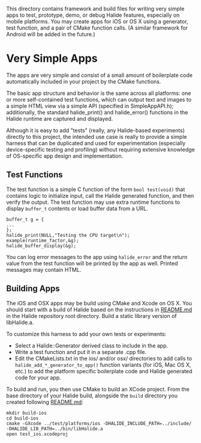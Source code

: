 This directory contains framework and build files for writing very simple apps to test, prototype, demo, or debug Halide features, especially on mobile platforms. You may create apps for iOS or OS X using a generator, test function, and a pair of CMake function calls. (A similar framework for Android will be added in the future.)

Very Simple Apps
================

The apps are very simple and consist of a small amount of boilerplate code automatically included in your project by the CMake functions. 

The basic app structure and behavior is the same across all platforms: one or more self-contained test functions, which can output text and images to a simple HTML view via a simple API (specified in SimpleAppAPI.h); additionally, the standard halide_print() and halide_error() functions in the Halide runtime are captured and displayed.

Although it is easy to add "tests" (really, any Halide-based experiments) directly to this project, the intended use case is really to provide a simple harness that can be duplicated and used for experimentation (especially device-specific testing and profiling) without requiring extensive knowledge of OS-specific app design and implementation.

Test Functions
--------------

The test function is a simple C function of the form `bool test(void)` that contains logic to initialize input, call the Halide generated function, and then verify the output. The test function may use extra runtime functions to display `buffer_t` contents or load buffer data from a URL.

    buffer_t g = {
    ...
    };
    halide_print(NULL,"Testing the CPU target\n");
    example(runtime_factor,&g);
    halide_buffer_display(&g);

You can log error messages to the app using `halide_error` and the return value from the test function will be printed by the app as well. Printed messages may contain HTML.

Building Apps
-------------

The iOS and OSX apps may be build using CMake and Xcode on OS X. You should start with a build of Halide based on the instructions in [README.md](../../README.md) in the Halide repository root directory. Build a static library version of libHalide.a.

To customize this harness to add your own tests or experiments:

  * Select a Halide::Generator derived class to include in the app. 
  * Write a test function and put it in a separate .cpp file. 
  * Edit the CMakeLists.txt in the ios/ and/or osx/ directories to add calls to `halide_add_*_generator_to_app()` function variants (for iOS, Mac OS X, etc.) to add the platform specific boilerplate code and Halide generated code for your app. 

To build and run, you then use CMake to build an XCode project. From the base directory of your Halide build, alongside the `build` directory you created following [README.md](../../README.md):

    mkdir build-ios
    cd build-ios
    cmake -GXcode ../test/platforms/ios -DHALIDE_INCLUDE_PATH=../include/ -DHALIDE_LIB_PATH=../bin/libHalide.a
    open test_ios.xcodeproj
